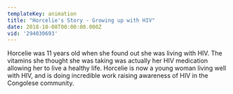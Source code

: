 ```yaml
---
templateKey: animation
title: "Horcelie's Story - Growing up with HIV"
date: 2018-10-08T00:00:00.000Z
vid: '294030693'
---
```

Horcelie was 11 years old when she found out she was living with HIV. The vitamins she thought she was taking was actually her HIV medication allowing her to live a healthy life. Horcelie is now a young woman living well with HIV, and is doing incredible work raising awareness of HIV in the Congolese community.